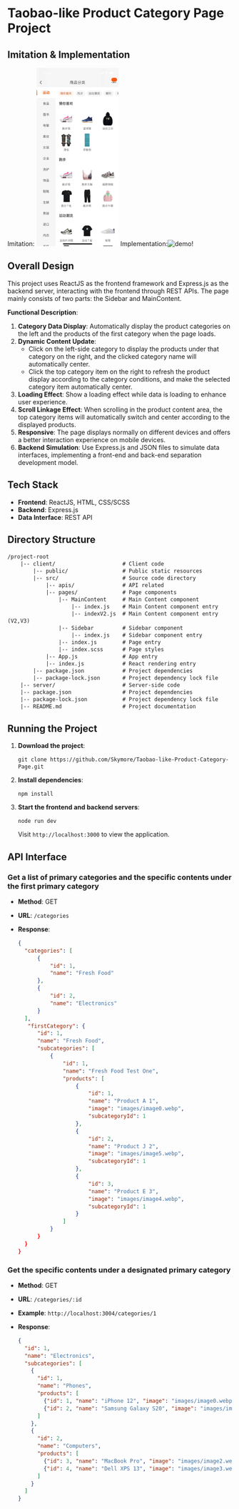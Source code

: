 # Taobao-like Product Category Page Project

## Imitation & Implementation

Imitation: <img src="img.png" alt="img" height="400"/>
Implementation:<img src="demo.gif" alt="demo" height="400"/>!

## Overall Design

This project uses ReactJS as the frontend framework and Express.js as the backend server, interacting with the frontend through REST APIs. The page mainly consists of two parts: the Sidebar and MainContent.

**Functional Description**:

1. **Category Data Display**: Automatically display the product categories on the left and the products of the first category when the page loads.
2. **Dynamic Content Update**:
   - Click on the left-side category to display the products under that category on the right, and the clicked category name will automatically center.
   - Click the top category item on the right to refresh the product display according to the category conditions, and make the selected category item automatically center.
3. **Loading Effect**: Show a loading effect while data is loading to enhance user experience.
4. **Scroll Linkage Effect**: When scrolling in the product content area, the top category items will automatically switch and center according to the displayed products.
5. **Responsive**: The page displays normally on different devices and offers a better interaction experience on mobile devices.
6. **Backend Simulation**: Use Express.js and JSON files to simulate data interfaces, implementing a front-end and back-end separation development model.

## Tech Stack

- **Frontend**: ReactJS, HTML, CSS/SCSS
- **Backend**: Express.js
- **Data Interface**: REST API

## Directory Structure

    /project-root
        |-- client/                     # Client code
            |-- public/                 # Public static resources
            |-- src/                    # Source code directory
                |-- apis/               # API related
                |-- pages/              # Page components
                    |-- MainContent     # Main Content component
                        |-- index.js    # Main Content component entry
                        |-- indexV2.js  # Main Content component entry (V2,V3)
                    |-- Sidebar         # Sidebar component
                        |-- index.js    # Sidebar component entry
                    |-- index.js        # Page entry
                    |-- index.scss      # Page styles
                |-- App.js              # App entry
                |-- index.js            # React rendering entry
            |-- package.json            # Project dependencies
            |-- package-lock.json       # Project dependency lock file
        |-- server/                     # Server-side code
        |-- package.json                # Project dependencies
        |-- package-lock.json           # Project dependency lock file
        |-- README.md                   # Project documentation

## Running the Project

1. **Download the project**:
   ```
   git clone https://github.com/Skymore/Taobao-like-Product-Category-Page.git
   ```
2. **Install dependencies**:
   ```
   npm install
   ```
3. **Start the frontend and backend servers**:
   ```
   node run dev
   ```
   Visit `http://localhost:3000` to view the application.

## API Interface

### Get a list of primary categories and the specific contents under the first primary category

- **Method**: GET
- **URL**: `/categories`
- **Response**:

  ```json
  {
    "categories": [
        {
            "id": 1,
            "name": "Fresh Food"
        },
        {
            "id": 2,
            "name": "Electronics"
        }
    ],
     "firstCategory": {
        "id": 1,
        "name": "Fresh Food",
        "subcategories": [
            {
                "id": 1,
                "name": "Fresh Food Test One",
                "products": [
                    {
                        "id": 1,
                        "name": "Product A 1",
                        "image": "images/image0.webp",
                        "subcategoryId": 1
                    },
                    {
                        "id": 2,
                        "name": "Product J 2",
                        "image": "images/image5.webp",
                        "subcategoryId": 1
                    },
                    {
                        "id": 3,
                        "name": "Product E 3",
                        "image": "images/image4.webp",
                        "subcategoryId": 1
                    }
                ]
            }
        }
    }
  }
  ```

### Get the specific contents under a designated primary category

- **Method**: GET
- **URL**: `/categories/:id`
- **Example**: `http://localhost:3004/categories/1`
- **Response**:

  ```json
  {
    "id": 1,
    "name": "Electronics",
    "subcategories": [
      {
        "id": 1,
        "name": "Phones",
        "products": [
          {"id": 1, "name": "iPhone 12", "image": "images/image0.webp", "subcategoryId": 1},
          {"id": 2, "name": "Samsung Galaxy S20", "image": "images/image1.webp", "subcategoryId": 1}
        ]
      },
      {
        "id": 2,
        "name": "Computers",
        "products": [
          {"id": 3, "name": "MacBook Pro", "image": "images/image2.webp", "subcategoryId": 2},
          {"id": 4, "name": "Dell XPS 13", "image": "images/image3.webp", "subcategoryId": 2}
        ]
      }
    ]
  }
  ```

